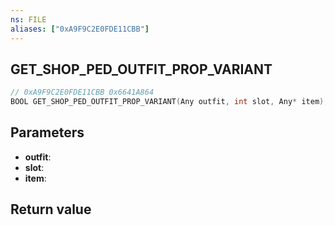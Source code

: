 ```yaml
---
ns: FILE
aliases: ["0xA9F9C2E0FDE11CBB"]
---
```

## GET_SHOP_PED_OUTFIT_PROP_VARIANT

```c
// 0xA9F9C2E0FDE11CBB 0x6641A864
BOOL GET_SHOP_PED_OUTFIT_PROP_VARIANT(Any outfit, int slot, Any* item);
```


## Parameters
* **outfit**: 
* **slot**: 
* **item**: 

## Return value
